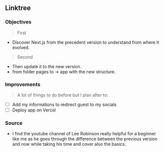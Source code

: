 ## Linktree

### Objectives

> First

- Discover Next.js from the precedent version to understand from where it evolved.

> Second

- Then update it to the new version.
- from folder pages to -> app with the new structure.

### Improvements

> A lot of things to do before but I plan after to:

- [ ] Add my informations to redirect guest to my socials
- [ ] Deploy app on Vercel

### Source

- I find the youtube channel of Lee Robinson really helpful for a beginner like me as he goes through the difference between the previous version and now while taking his time and cover also the basics.

